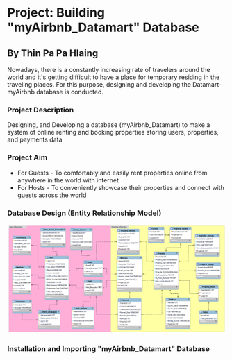 # Project: Building "myAirbnb_Datamart" Database
## By Thin Pa Pa Hlaing

Nowadays, there is a constantly increasing rate of travelers around the world and it's getting difficult to have a place for temporary residing in the traveling places. For this purpose, designing and developing the Datamart-myAirbnb database is conducted.

### Project Description
Designing, and Developing a database (myAirbnb_Datamart) to make a system of online renting and booking properties storing users, properties, and payments data

### Project Aim
* For Guests - To comfortably and easily rent properties online from anywhere in the world with internet 
* For Hosts - To conveniently showcase their properties and connect with guests across the world

### Database Design (Entity Relationship Model)
![Image](https://github.com/thinpapahlaing/myAirbnb_Datamart/blob/main/Entity%20Relationship%20Model.png)

### Installation and Importing "myAirbnb_Datamart" Database
